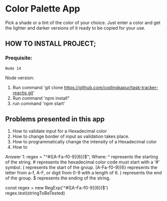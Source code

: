 # Color Palette App

Pick a shade or a tint of the color of your choice. Just enter a color and get the lighter and darker versions of it ready to be copied for your use.

## HOW TO INSTALL PROJECT;
### Prequisite: 
    Node 14
Node version: 
1. Run command 'git clone https://github.com/codingkapur/task-tracker-reactjs.git'
2. Run command 'npm install"
3. run command 'npm start'

## Problems presented in this app
1. How to validate input for a Hexadecimal color
2. How to change border of input as validation takes place.
3. How to programmatically change the intensity of a Hexadecimal color
4. How to 


Answer 1:
regex = "^#([A-Fa-f0-9]{6})$";
Where: 
    ^ represents the starting of the string.
    # represents the hexadecimal color code must start with a ‘#’ symbol.
    ( represents the start of the group.
    [A-Fa-f0-9]{6} represents the letter from a-f, A-F, or digit from 0-9 with a length of 6.
    ) represents the end of the group.
    $ represents the ending of the string.

const regex = new RegExp('^#([A-Fa-f0-9]{6})$')
regex.test(stringToBeTested)